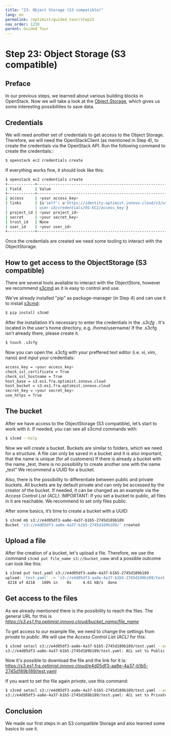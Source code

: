 ```yaml
---
title: "23: Object Storage (S3 compatible)"
lang: en
permalink: /optimist/guided_tour/step23
nav_order: 1230
parent: Guided Tour
---
```


Step 23: Object Storage (S3 compatible)
=================================================

Preface
-------

In our previous steps, we learned about various building blocks in OpenStack.
Now we will take a look at the [Object Storage](https://en.wikipedia.org/wiki/Object_storage), which gives us some interesting possibilities to save data.


Credentials
-----

We will need another set of credentials to get access to the Object Storage.
Therefore, we will need the OpenStackClient (as mentioned in Step 4), to create the credentials via the OpenStack API.
Run the following command to create the credentials::

```bash
$ openstack ec2 credentials create
```

If everything works fine, it should look like this: 

```bash
$ openstack ec2 credentials create
+------------+-----------------------------------------------------------------+
| Field      | Value                                                           |
+------------+-----------------------------------------------------------------+
| access     | <your access_key>                                               |
| links      | {u'self': u'https://identity.optimist.innovo.cloud/v3/users/    |
|            | user-id/credentials/OS-EC2/access_key'}                         |
| project_id | <your project_id>                                               |
| secret     | <your secret_key>                                               |
| trust_id   | None                                                            |
| user_id    | <your user_id>                                                  |
+------------+-----------------------------------------------------------------+
```

Once the credentials are created we need some tooling to interact with the ObjectStorage.

How to get access to the ObjectStorage (S3 compatible) 
---------

There are several tools available to interact with the ObjectStore, however we recommend [s3cmd](https://s3tools.org/s3cmd) as it is easy to control and use.

We’ve already installed "pip" as package-manager (in Step 4) and can use it to install  [s3cmd](https://s3tools.org/s3cmd): 

```bash
$ pip install s3cmd
```

After the installation it’s necessary to enter the credentials in the *.s3cfg* .
It's located in the user's home directory, e.g. /home/username/ 
If the .s3cfg isn’t already there, please create it. 

```bash
$ touch .s3cfg
```

Now you can open the .s3cfg with your preffered text editor (i.e. vi, vim, nano) and input your credentials:

```bash
access_key = <your access_key> 
check_ssl_certificate = True
check_ssl_hostname = True
host_base = s3.es1.fra.optimist.innovo.cloud
host_bucket = s3.es1.fra.optimist.innovo.cloud
secret_key = <your secret_key>      
use_https = True
```

The bucket
---------

After we have access to the ObjectStorage (S3 compatible), let’s start to work with it.
If needed, you can see all s3cmd commands with:

```bash
$ s3cmd --help
```

Now we will create a bucket.
Buckets are similar to folders, which we need for a structure.
A file can only be saved in a bucket and it is also important, that the name is unique (for all customers)
If there is already a bucket with the name „test, there is no possibility to create another one with the name „test“
We recommend a UUID for a bucket.

Also, there is the possibility to differentiate between public and private buckets.
All buckets are by default private and can only be accessed by the creator of the bucket.
If needed, it can be changed as an example via the *Access Control List (ACL)*.
IMPORTANT: If you set a bucket to public, all files in it are reachable. We recommend to set only files public.


After some basics, it’s time to create a bucket with a UUID:

```bash
$ s3cmd mb s3://e4d05df3-aa8e-4a37-b1b5-2745d189b189
Bucket 's3://e4d05df3-aa8e-4a37-b1b5-2745d189b189/' created
```

Upload a file
---------

After the creation of a bucket, let's upload a file.
Therefore, we use the command `s3cmd put file_name s3://bucket_name` and a possible outcome can look like this:

```bash
$ s3cmd put test.yaml s3://e4d05df3-aa8e-4a37-b1b5-2745d189b189
upload: 'test.yaml' -> 's3://e4d05df3-aa8e-4a37-b1b5-2745d189b189/test.yaml'  [1 of 1]
 4218 of 4218   100% in    0s     4.61 kB/s  done
```

Get access to the files
---------

As we already mentioned there is the possibility to reach the files. The general URL for this is *https://s3.es1.fra.optimist.innovo.cloud/bucket_name/file_name*

To get access to our example file, we need to change the settings from *private* to *public*. 
We will use the *Access Control List (ACL)* for this:

```bash
$ s3cmd setacl s3://e4d05df3-aa8e-4a37-b1b5-2745d189b189/test.yaml --acl-public
s3://e4d05df3-aa8e-4a37-b1b5-2745d189b189/test.yaml: ACL set to Public  [1 of 1]
```

Now it's possible to download the file and the link for it is:
https://s3.es1.fra.optimist.innovo.cloud/e4d05df3-aa8e-4a37-b1b5-2745d189b189/test.yaml

If you want to set the file again *private*, use this command:

```bash
$ s3cmd setacl s3://e4d05df3-aa8e-4a37-b1b5-2745d189b189/test.yaml --acl-private
s3://e4d05df3-aa8e-4a37-b1b5-2745d189b189/test.yaml: ACL set to Private  [1 of 1]
```

Conclusion
---------

We made our first steps in an S3 compatible Storage and also learned some basics to use it. 
